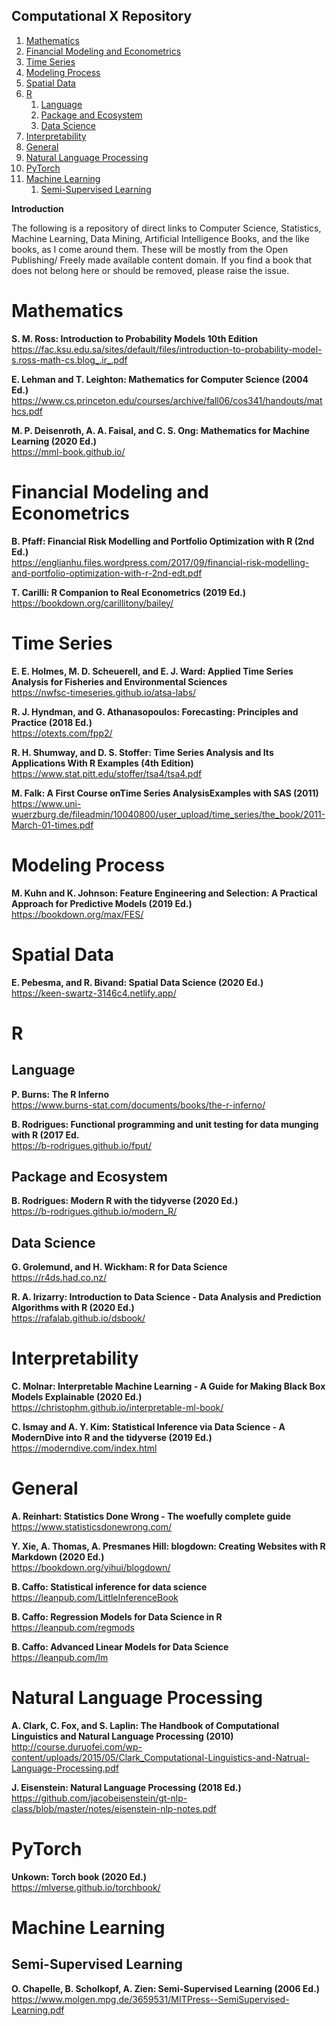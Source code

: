 Computational X Repository
---

<!-- MarkdownTOC autolink="true" autoanchor="true" bracket="round" style="ordered" markdown_preview="github" -->

1. [Mathematics](#mathematics)
1. [Financial Modeling and Econometrics](#financial-modeling-and-econometrics)
1. [Time Series](#time-series)
1. [Modeling Process](#modeling-process)
1. [Spatial Data](#spatial-data)
1. [R](#r)
    1. [Language](#language)
    1. [Package and Ecosystem](#package-and-ecosystem)
    1. [Data Science](#data-science)
1. [Interpretability](#interpretability)
1. [General](#general)
1. [Natural Language Processing](#natural-language-processing)
1. [PyTorch](#pytorch)
1. [Machine Learning](#machine-learning)
    1. [Semi-Supervised Learning](#semi-supervised-learning)

<!-- /MarkdownTOC -->

**Introduction**

The following is a repository of direct links to Computer Science, Statistics, Machine Learning, Data Mining, Artificial Intelligence Books, and the like books, as I come around them. These will be mostly from the Open Publishing/ Freely made available content domain. If you find a book that does not belong here or should be removed, please raise the issue.

<a id="mathematics"></a>
# Mathematics

**S. M. Ross: Introduction to Probability Models 10th Edition**  
https://fac.ksu.edu.sa/sites/default/files/introduction-to-probability-model-s.ross-math-cs.blog_.ir_.pdf

**E. Lehman and T. Leighton: Mathematics for Computer Science (2004 Ed.)**  
https://www.cs.princeton.edu/courses/archive/fall06/cos341/handouts/mathcs.pdf

**M. P. Deisenroth, A. A. Faisal, and C. S. Ong: Mathematics for Machine Learning (2020 Ed.)**  
https://mml-book.github.io/

<a id="financial-modeling-and-econometrics"></a>
# Financial Modeling and Econometrics

**B. Pfaff: Financial Risk Modelling and Portfolio Optimization with R (2nd Ed.)**  
https://englianhu.files.wordpress.com/2017/09/financial-risk-modelling-and-portfolio-optimization-with-r-2nd-edt.pdf

**T. Carilli: R Companion to Real Econometrics (2019 Ed.)**  
https://bookdown.org/carillitony/bailey/

<a id="time-series"></a>
# Time Series

**E. E. Holmes, M. D. Scheuerell, and E. J. Ward: Applied Time Series Analysis for Fisheries and Environmental Sciences**  
https://nwfsc-timeseries.github.io/atsa-labs/

**R. J. Hyndman, and G. Athanasopoulos: Forecasting: Principles and Practice (2018 Ed.)**  
https://otexts.com/fpp2/

**R. H. Shumway, and D. S. Stoffer: Time Series Analysis and Its Applications With R Examples (4th Edition)**  
<a id="httpswwwstatpittedustoffertsa4tsa4pdf"></a>
https://www.stat.pitt.edu/stoffer/tsa4/tsa4.pdf

**M. Falk: A First Course onTime Series AnalysisExamples with SAS (2011)**  
https://www.uni-wuerzburg.de/fileadmin/10040800/user_upload/time_series/the_book/2011-March-01-times.pdf

<a id="modeling-process"></a>
# Modeling Process

**M. Kuhn and K. Johnson: Feature Engineering and Selection: A Practical Approach for Predictive Models (2019 Ed.)**  
https://bookdown.org/max/FES/

<a id="spatial-data"></a>
# Spatial Data

**E. Pebesma, and R. Bivand: Spatial Data Science (2020 Ed.)**  
https://keen-swartz-3146c4.netlify.app/

<a id="r"></a>
# R

<a id="language"></a>
## Language

**P. Burns: The R Inferno**  
https://www.burns-stat.com/documents/books/the-r-inferno/

**B. Rodrigues: Functional programming and unit testing for data munging with R (2017 Ed.**  
https://b-rodrigues.github.io/fput/

<a id="package-and-ecosystem"></a>
## Package and Ecosystem

**B. Rodrigues: Modern R with the tidyverse (2020 Ed.)**  
https://b-rodrigues.github.io/modern_R/

<a id="data-science"></a>
## Data Science

**G. Grolemund, and H. Wickham: R for Data Science**  
https://r4ds.had.co.nz/

**R. A. Irizarry: Introduction to Data Science - Data Analysis and Prediction Algorithms with R (2020 Ed.)**  
https://rafalab.github.io/dsbook/

<a id="interpretability"></a>
# Interpretability

**C. Molnar: Interpretable Machine Learning - A Guide for Making Black Box Models Explainable (2020 Ed.)**  
https://christophm.github.io/interpretable-ml-book/

**C. Ismay and A. Y. Kim: Statistical Inference via Data Science - A ModernDive into R and the tidyverse (2019 Ed.)**  
https://moderndive.com/index.html

<a id="general"></a>
# General

**A. Reinhart: Statistics Done Wrong - The woefully complete guide**  
https://www.statisticsdonewrong.com/

**Y. Xie, A. Thomas, A. Presmanes Hill: blogdown: Creating Websites with R Markdown (2020 Ed.)**  
https://bookdown.org/yihui/blogdown/

**B. Caffo: Statistical inference for data science**  
https://leanpub.com/LittleInferenceBook

**B. Caffo: Regression Models for Data Science in R**  
https://leanpub.com/regmods

**B. Caffo: Advanced Linear Models for Data Science**  
https://leanpub.com/lm

<a id="natural-language-processing"></a>
# Natural Language Processing

**A. Clark, C. Fox, and S. Laplin: The Handbook of Computational Linguistics and Natural Language Processing (2010)**  
http://course.duruofei.com/wp-content/uploads/2015/05/Clark_Computational-Linguistics-and-Natrual-Language-Processing.pdf

**J. Eisenstein:  Natural Language Processing (2018 Ed.)**
https://github.com/jacobeisenstein/gt-nlp-class/blob/master/notes/eisenstein-nlp-notes.pdf

<a id="pytorch"></a>
# PyTorch

**Unkown: Torch book (2020 Ed.)**  
<a id="httpsmlversegithubiotorchbook"></a>
https://mlverse.github.io/torchbook/

<a id="machine-learning"></a>
# Machine Learning

<a id="semi-supervised-learning"></a>
## Semi-Supervised Learning

**O. Chapelle, B. Scholkopf, A. Zien: Semi-Supervised Learning (2006 Ed.)**  
https://www.molgen.mpg.de/3659531/MITPress--SemiSupervised-Learning.pdf
